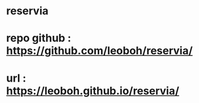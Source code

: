 # reservia
# repo github : https://github.com/leoboh/reservia/
# url : https://leoboh.github.io/reservia/
